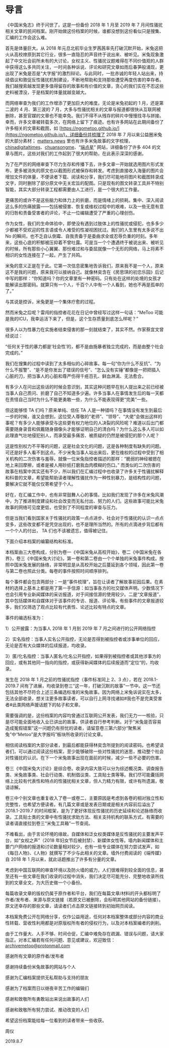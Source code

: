 # 导言

《中国米兔志》终于问世了。这是一份备份 2018 年 1 月至 2019 年 7 月间性骚扰相关文章的民间档案。刚开始做这份档案的时候，谁都没想到这份看似只是搜集、汇编的工作会这么难。

首先是体量巨大。从 2018 年元旦北航毕业生罗茜茜率先打破沉默开始，米兔这把火从高校燎原到其它行业，很多一直隐忍的声音终于说出来、被听见。米兔现象激起了中文社会前所未有的大讨论，女权主义、性骚扰议题难得在不同价值观的人群中获得这么多共同关注，一时间各种诉说、评论和研究文章如雨后春笋般涌现，更出现了米兔是否是“大字报”的激烈辩论。与此同时，一批赤诚的年轻人站出来，持续倡议和敦促反性骚扰机制建设，不断地帮助和支持那些遭受再度伤害的幸存者。我们越搜索越发现更多值得留存的故事和有价值的文章，贪心的我们实在不忍这些史料被湮没，于是档案的体量就越变越大。

而网络审查为我们的工作增添了更加巨大的难度。无论是米兔初起的 1 月，还是第二波的 4 月、第三波的 7 月，大多与性骚扰相关的文章与报道都很快从互联网被删除，甚至官媒的文章也不能幸免。我们不得不从残存的碎片中慢慢找寻与拼接。幸而，许多文章被转载多次，在网络上留下了痕迹。也有许多网站在此期间备份了许多相关的文章和截图，如 [https://ngometoo.github.io/](https://ngometoo.github.io/)，详细备份并梳理了 2018 年 7 月以来公益圈米兔的大部分素材； [matters.news](https://matters.news/) 里也有许多米兔故事的文字梳理，[chinadigitaltimes](https://chinadigitaltimes.net/)、[chuansongme](https://chuansongme.com/)、“[端点星](https://terminus2049.github.io/)” 网站，详细备份了许多 404 的文章与图片。这些对我们的工作起到了很大的帮助，在此表示深深的感谢。

为了在严厉的网络审查下尽力生存和传播下去，许多文章一开始就选用图片形式发布，更多被消失的原文也以截图形式被保存和转发。考虑到直接收入海量的图片会增加文件的体量，不便读者下载、阅读和分享，我们尽可能地将图片和截图转录成文字，同时删除了部分原文中无关宏旨的配图。只是现有的图文转录工具并不特别智能，其实大部分转录工程都需要由人工进行，是一个很大的工作量。

更痛苦的或许不是这些脑力和体力上的折磨，而是情绪上的损耗。集中、深入阅读这么多的伤痛披露——包括被侵害、恢复或维权过程中的艰难，以及一些无意有意的归咎和责备受害者的评论，不止一位编辑遭受了严重的心理创伤。

作为女性，我们的生命体验中，即使没有遇到过肢体上的性骚扰或侵犯，也多多少少都被不受欢迎的性言语或令人难受的性凝视困扰过。我们的人生里有太多说不出 No 的瞬间，也不乏自认倒霉、自我责备于是委曲求全或忍辱负重的时刻。多年来，这些心底的积郁被压抑着不曾吐露。可是当一个个遭遇终于被说出来、被听见的时候，所有那些小心翼翼、那份难过和与委屈就像一个无形的网络，马上将素不相识的女性连接在了一起，产生了共鸣。

米兔的意义正是在于此。它第一次信息密集地告诉我们，原来我不是一个人，原来这不是我的问题，原来我可以接纳自己。就像林奕含在《房思琪的初恋乐园》后记中写的那样：“你知道吗？你的文章里有一种密码。只有处在这样的处境的女孩才能解读出那密码。就算只有一个人，千百个人中有一个人看到，她也不再是孤单的了。”

与其说是控诉，米兔更是一个集体疗愈的过程。

然而米兔之后呢？雷闯的指控者花花在日记中曾经写过这样一句话：“MeToo 可能是我的ICU，我幸运活下来了，但是，这个生存质量到底怎么样呢？”

很多人以为性暴力在实施者结束侵害的那一刻就结束了，其实不然。作家蔡宜文曾经说过：

“任何关于性的暴力都是‘社会性’的，都不是由施暴者独立完成的，而是由整个社会完成的。”

我们在搜集的过程中读到了太多相似的心碎故事。每一句“你为什么不反抗”、“为什么不报警”、“是不是你发出了错误的信号”、“怎么没有实锤”都像是一把把插入心脏的刀，把当事人的心脏和尊严伤得千疮百孔、鲜血淋漓、无法愈合。

有多少人在问出这些话的时候会意识到，其实这种问题早在别人提出来之前已经被当事人自己质问、折磨了自己不知道多少遍。许多当事人在事情发生后的每一天都在责怪自己当时为什么不能更勇敢一些，为什么不能表现得更“完美”一些。

但这能够怪 TA 们吗？原来单纯、信任 TA 人是一种错吗？在事情没有发生到最后一步的时候，谁又会想到，这位受人尊敬的“老师”、“领导”、“大佬”会做出这样的事呢？有多少人能够承受与这些更有权力地位的人决裂的风险呢？难道以后出门都需要随身录音和佩戴随身摄像头才能够证明自己的清白吗？为什么这么多人可以如此理直气壮地侵犯别人，而承受最多痛苦、被质疑的仍然是被侵犯的那个人呢？

这是性别权力不平等的问题，这是社会文化的问题，这是各种制度有缺失的问题。可还是好多人看不到这点。不少米兔当事人站出来后，更在维权的过程中受到了相关机构的二次伤害与羞辱。就像一位米兔指控者描述的那样：“脆弱的神经被摁在地上来回摩擦，或者是被人用砂纸打磨我血肉模糊的伤口。” 而类似的二次伤害的故事在档案中其实还有不少，所以我们在汇编过程中也收录了许多关于性骚扰解释和科普的文章，希望能帮助读者理解性骚扰作为一种性别暴力，是结构性的问题，要解决它就不能仅仅寄希望于个人。

好在，在汇编工作中，也有非常鼓舞人心的事情。比如我们发现了许多在米兔风潮中，为了推进制度建设和社会改变而无私付出、努力的人们。这些故事可能比米兔故事的网络可见度更低，也受到了不同程度的审查与压力。

但是当我们看到国家关于性骚扰的政策一点点进步、社会对于性骚扰的认识一点点变多，这些改变都不是凭空出现的，也不是理所当然的。所有的点滴进步背后都有一个个人的付出， TA 们也不该被遗忘，值得被记住。

下面介绍本档案的编纂结构和标准。

本档案由三大卷构成，分别为卷一《中国米兔从高校开始》，卷二《中国米兔在各界》，卷三《中国米兔大讨论》。第一卷和第二卷由一个个单独的米兔事件构成。按照中国米兔发展的脉络，非常明显是从高校开始之后蔓延到各个领域，因此第一卷与第二卷也照此分类。每卷的事件按照时间顺序排列。

每个事件都会包含两部分：一是“事件梳理”，旨在让读者了解故事前因后果。在素材的选择上基本上都是用了第一手信源：如当事各方的社交媒体声明。少数情况下也会引用专业新闻媒体的采访报道，对于间接信源的使用较少。二是“文章报道”，其中包括媒体和自媒体对于该事件的专访、报道、评论等。有些事件的文章报道较多，我们仅筛选了观点比较有代表性、论述比较有特点的文章。

事件的编选标准为：

1）公开披露：为当事人 2018 年 1 月到 2019 年 7 月之间进行的公开网络指控

2）实名指控：当事人实名公开指控，无论是否得到被指控者或涉事单位的回应，无论是否有大众媒体的后续报道，均收录。

3）匿/化名指控：当事人匿名/化名公开指控，如果得到被指控者或其他涉事方的回应，或有其他同一指向的指控，或获得新闻媒体的后续报道而“定位“的，均收录。

发生在 2018 年 1 月之前的性骚扰指控（事件标准同上 2、3 点），若在 2018.1-2019.7 间有了进展，均收录到卷三“这一年，打破沉默的故事”一节中。这一节还包括其他不尽符合上述三条编选标准的米兔故事。因为网络上米兔诉说实在太多，无法全部收录，想关注更多故事读者，可以自行上网寻找诸如\#我也不是完美受害者\#此类网络声援话题下的帖子和文章。

需要强调的是，这份档案的内容均曾通过互联网公开发表，我们无力一一核验，只是尽可能全面地收入业已讲出的故事，供读者自行参考判断。对于“米兔是否容易造成冤假错案”这一问题仍有担忧的读者，请留意卷三第六部分“聚焦米兔”中“Metoo”是大字报吗”板块所收录的讨论文章。

相信阅读档案的大部分读者，到最后都能获得林奕含所提到的阅读密码。也希望读者们，可以通过阅读这份档案，至少能够破除一些对性骚扰的迷思，推动整个社会对性骚扰的认识。在下一个米兔故事出现在面前的时候，减少一些不必要的伤害。

卷三《中国米兔大讨论》是综合卷。收录内容大致可以分为综述概况类、调查报告类、米兔故事类、社会行动类、机制倡议类、工具贴士类等等。我们尽可能囊括网络上比较有代表性和特点的性骚扰相关文章，但人力精力有限，或许有所遗漏，敬请谅解。

卷三中个别文章也重复收入了卷一或卷二，主要原因是考虑到各卷的相对独立性和完整性，也希望方便读者。有几篇文章或是发表日期或是相关内容前后溢出了 2018.1-2019.7 的时间框架，是为了更好体现反性骚扰的历史延续和论述脉络而收录。工具贴士类的文章中有性骚扰求助方法、相关支持机构的联系方式，有需要的读者请直接拉到卷三“米兔工具箱”一节查阅。

不难看出，由于言论环境的缘故，自媒体和泛女权类媒体是反性骚扰的主要发声平台，如“女权之声”（2018 年妇女节后被封禁）、新媒体女性等。墙内新闻媒体和主要门户网络的报道和讨论数量相对较少，也有一些专业媒体在努力尝试发声，如《每日人物》、《人物》就撰写了不少与此相关的文章。墙外付费阅读的《端传媒》自 2018 年 1 月以来，就此话题推出了许多有分量的文章。

考虑到中国互联网的审查环境以及防火墙的威力，人们很难得到较全面的信息，甚至还有一些文章在我们收录的过程中消失，我们决定尽可能充分、完整地收录所找到的文章全文，为大历史做一个小备份。

每篇收录文章的版权仍属于原作者和平台，我们在每篇文章/材料的开头都标明了作者/发布者、来源与原文链接（若原文已被删除，会标明其他网站的备份链接）。原文还幸存的那些文章，请读者们点击原文链接转到初始网页阅读。

本档案免费公开在网络分享，仅作公益用途，任何对本档案整体或部分内容的商业性转载、营收性利用都是对原版权所有者的侵权行为，以及对本档案编者的剥削。

由于工作量大、人手不够、时间仓促，汇编中难免存在疏漏、错误与问题，请大家指正。对本汇编若有任何问题、意见或建议，欢迎致信：[archivemetoo@protonmail.com](mailto:archivemetoo@protonmail.com)

感谢所有文章的原作者/发布者

感谢持续备份米兔故事的网站与个人

感谢为汇编档案提供无私帮助与支持的朋友

感谢为了档案而日以继夜辛苦工作的编辑们

感谢和致敬所有勇敢站出来说出故事的人们

感谢和致敬所有努力尝试、推动改变的人们

希望这份档案能给每一位看到的读者带来一些收获。

周仪

2019.8.7

